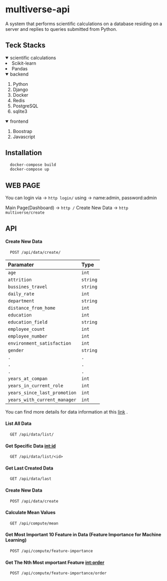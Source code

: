 # multiverse-api
A system that performs scientific calculations on a database residing on a server and replies to queries submitted from Python.

## Teck Stacks
</details>
<details open="open">
    <summary>scientific calculations</summary>
  </ol>  
    <li><a>Scikit-learn</a></li>
    <li><a>Pandas</a></li>
  </ol>
</details>
<details open="open">
    <summary>backend</summary>
  <ol>
    <li><a>Python</a></li>
    <li><a>Django</a></li>
    <li><a>Docker</a></li>
    <li><a>Redis</a></li>
    <li><a>PostgreSQL</a></li>
    <li><a>sqlite3</a></li>
  </ol>
</details>
<details open="open">
  <summary>frontend</summary>
   <ol>
    <li><a>Boostrap</a></li>
    <li><a>Javascript</a></li>
  </ol>
 </details>


## Installation 

```bash 
  docker-compose build
  docker-compose up
```
 
## WEB PAGE

You can login via -> ```http login/```
using -> name:admin, password:admin

Main Page(Dashboard) -> ```http /```
Create New Data -> ```http multiverse/create```
 
## API 

#### Create New Data

```http
  POST /api/data/create/
```

| Paramater | Type     | 
| :-------- | :------- | 
| `age` | `int` |  |
| `attrition` | `string` 
| `bussines_travel` | `string` 
| `daily_rate` | `int` 
| `department` | `string`
| `distance_from_home` | `int`
| `education` | `int` |
| `education_field` | `string`
| `employee_count` | `int`
| `employee_number` | `int` 
| `environment_satisfaction` | `int` 
| `gender` | `string`
| `.` | `.` 
| `.` | `.` 
| `.` | `.` 
| `years_at_compan` | `int`
| `years_in_current_role` | `int`
| `years_since_last_promotion` | `int`
| `years_with_current_manager` | `int`

You can find more details for data information at this [link](https://www.kaggle.com/pavansubhasht/ibm-hr-analytics-attrition-dataset)
.

#### List All Data

```http
  GET /api/data/list/
```
#### Get Specific Data <int:id>

```http
  GET /api/data/list/<id>
```
#### Get Last Created Data

```http
  GET /api/data/last
```

#### Create New Data

```http
  POST /api/data/create
```

#### Calculate Mean Values

```http
  GET /api/compute/mean
```

#### Get Most Important 10 Feature in Data (Feature Importance for Machine Learning)

```http
  POST /api/compute/feature-importance
```

#### Get The Nth Most ımportant Feature <int:order>

```http
  POST /api/compute/feature-importance/order
```


